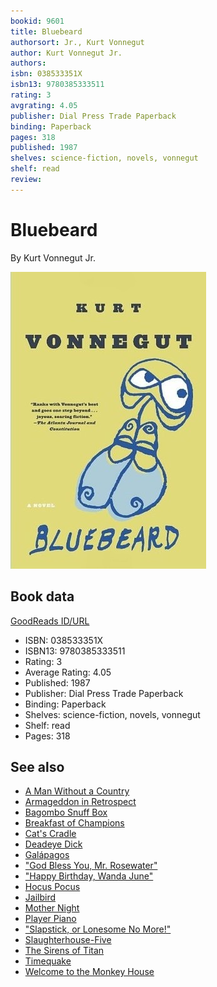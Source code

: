 ```yaml
---
bookid: 9601
title: Bluebeard
authorsort: Jr., Kurt Vonnegut
author: Kurt Vonnegut Jr.
authors: 
isbn: 038533351X
isbn13: 9780385333511
rating: 3
avgrating: 4.05
publisher: Dial Press Trade Paperback
binding: Paperback
pages: 318
published: 1987
shelves: science-fiction, novels, vonnegut
shelf: read
review: 
---
```


# Bluebeard

By Kurt Vonnegut Jr.

![](../../assets/bookcovers/1516339874l/9601.jpg)

## Book data

[GoodReads ID/URL](https://www.goodreads.com/book/show/9601)

- ISBN: 038533351X
- ISBN13: 9780385333511
- Rating: 3
- Average Rating: 4.05
- Published: 1987
- Publisher: Dial Press Trade Paperback
- Binding: Paperback
- Shelves: science-fiction, novels, vonnegut
- Shelf: read
- Pages: 318


## See also

- [A Man Without a Country](A_Man_Without_a_Country.md)
- [Armageddon in Retrospect](Armageddon_in_Retrospect-_And_Other_New_and_Unpublished_Writings_on_War_and_Peace.md)
- [Bagombo Snuff Box](Bagombo_Snuff_Box.md)
- [Breakfast of Champions](Breakfast_of_Champions.md)
- [Cat's Cradle](Cats_Cradle.md)
- [Deadeye Dick](Deadeye_Dick.md)
- [Galápagos](Galápagos.md)
- ["God Bless You, Mr. Rosewater"](God_Bless_You__Mr_Rosewater.md)
- ["Happy Birthday, Wanda June"](Happy_Birthday__Wanda_June.md)
- [Hocus Pocus](Hocus_Pocus.md)
- [Jailbird](Jailbird.md)
- [Mother Night](Mother_Night.md)
- [Player Piano](Player_Piano.md)
- ["Slapstick, or Lonesome No More!"](Slapstick__or_Lonesome_No_More!.md)
- [Slaughterhouse-Five](Slaughterhouse-Five.md)
- [The Sirens of Titan](The_Sirens_of_Titan.md)
- [Timequake](Timequake.md)
- [Welcome to the Monkey House](Welcome_to_the_Monkey_House.md)
